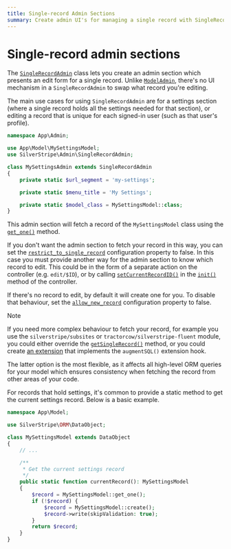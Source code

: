 ```yaml
---
title: Single-record Admin Sections
summary: Create admin UI's for managing a single record with SingleRecordAdmin
---
```


# Single-record admin sections

The [`SingleRecordAdmin`](api:SilverStripe\Admin\SingleRecordAdmin) class lets you create an admin section which presents an edit form for a single record. Unlike [`ModelAdmin`](api:SilverStripe\Admin\ModelAdmin), there's no UI mechanism in a `SingleRecordAdmin` to swap what record you're editing.

The main use cases for using `SingleRecordAdmin` are for a settings section (where a single record holds all the settings needed for that section), or editing a record that is unique for each signed-in user (such as that user's profile).

```php
namespace App\Admin;

use App\Model\MySettingsModel;
use SilverStripe\Admin\SingleRecordAdmin;

class MySettingsAdmin extends SingleRecordAdmin
{
    private static $url_segment = 'my-settings';

    private static $menu_title = 'My Settings';

    private static $model_class = MySettingsModel::class;
}
```

This admin section will fetch a record of the `MySettingsModel` class using the [`get_one()`](api:SilverStripe\ORM\DataObject::get_one()) method.

If you don't want the admin section to fetch your record in this way, you can set the [`restrict_to_single_record`](api:SilverStripe\Admin\SingleRecordAdmin->restrict_to_single_record) configuration property to false. In this case you must provide another way for the admin section to know which record to edit. This could be in the form of a separate action on the controller (e.g. `edit/$ID`), or by calling [`setCurrentRecordID()`](api:SilverStripe\Admin\LeftAndMain::setCurrentRecordID()) in the [`init()`](api:SilverStripe\Admin\LeftAndMain::init()) method of the controller.

If there's no record to edit, by default it will create one for you. To disable that behaviour, set the [`allow_new_record`](api:SilverStripe\Admin\SingleRecordAdmin->allow_new_record) configuration property to false.

> [!NOTE]
> If you need more complex behaviour to fetch your record, for example you use the `silverstripe/subsites` or `tractorcow/silverstripe-fluent` module, you could either override the [`getSingleRecord()`](api:SilverStripe\Admin\SingleRecordAdmin::getSingleRecord()) method, or you could create [an extension](/developer_guides/extending/extensions/) that implements the `augmentSQL()` extension hook.
>
> The latter option is the most flexible, as it affects all high-level ORM queries for your model which ensures consistency when fetching the record from other areas of your code.

For records that hold settings, it's common to provide a static method to get the current settings record. Below is a basic example.

```php
namespace App\Model;

use SilverStripe\ORM\DataObject;

class MySettingsModel extends DataObject
{
    // ...

    /**
     * Get the current settings record
     */
    public static function currentRecord(): MySettingsModel
    {
        $record = MySettingsModel::get_one();
        if (!$record) {
            $record = MySettingsModel::create();
            $record->write(skipValidation: true);
        }
        return $record;
    }
}
```
